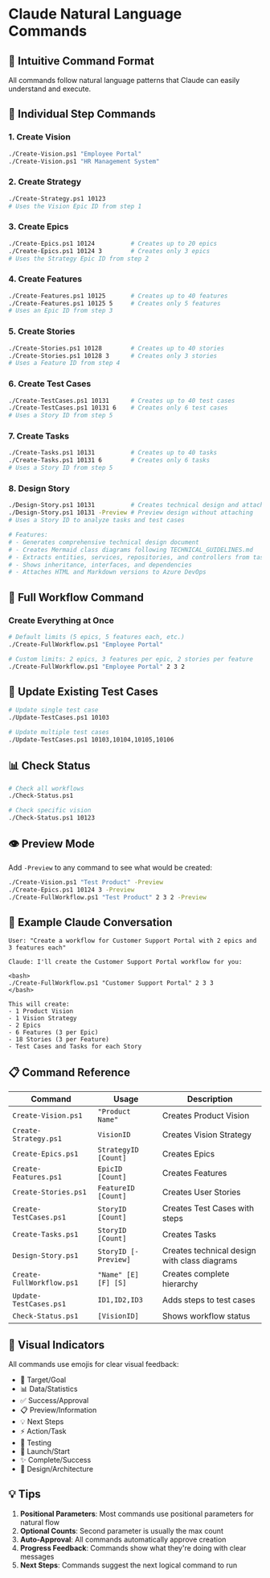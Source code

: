 # Claude Natural Language Commands

## 🎯 Intuitive Command Format

All commands follow natural language patterns that Claude can easily understand and execute.

## 📝 Individual Step Commands

### 1. Create Vision
```bash
./Create-Vision.ps1 "Employee Portal"
./Create-Vision.ps1 "HR Management System"
```

### 2. Create Strategy
```bash
./Create-Strategy.ps1 10123
# Uses the Vision Epic ID from step 1
```

### 3. Create Epics
```bash
./Create-Epics.ps1 10124          # Creates up to 20 epics
./Create-Epics.ps1 10124 3        # Creates only 3 epics
# Uses the Strategy Epic ID from step 2
```

### 4. Create Features
```bash
./Create-Features.ps1 10125       # Creates up to 40 features
./Create-Features.ps1 10125 5     # Creates only 5 features
# Uses an Epic ID from step 3
```

### 5. Create Stories
```bash
./Create-Stories.ps1 10128        # Creates up to 40 stories
./Create-Stories.ps1 10128 3      # Creates only 3 stories
# Uses a Feature ID from step 4
```

### 6. Create Test Cases
```bash
./Create-TestCases.ps1 10131      # Creates up to 40 test cases
./Create-TestCases.ps1 10131 6    # Creates only 6 test cases
# Uses a Story ID from step 5
```

### 7. Create Tasks
```bash
./Create-Tasks.ps1 10131          # Creates up to 40 tasks
./Create-Tasks.ps1 10131 6        # Creates only 6 tasks
# Uses a Story ID from step 5
```

### 8. Design Story
```bash
./Design-Story.ps1 10131          # Creates technical design and attaches to story
./Design-Story.ps1 10131 -Preview # Preview design without attaching
# Uses a Story ID to analyze tasks and test cases

# Features:
# - Generates comprehensive technical design document
# - Creates Mermaid class diagrams following TECHNICAL_GUIDELINES.md
# - Extracts entities, services, repositories, and controllers from tasks
# - Shows inheritance, interfaces, and dependencies
# - Attaches HTML and Markdown versions to Azure DevOps
```

## 🚀 Full Workflow Command

### Create Everything at Once
```bash
# Default limits (5 epics, 5 features each, etc.)
./Create-FullWorkflow.ps1 "Employee Portal"

# Custom limits: 2 epics, 3 features per epic, 2 stories per feature
./Create-FullWorkflow.ps1 "Employee Portal" 2 3 2
```

## 🔄 Update Existing Test Cases
```bash
# Update single test case
./Update-TestCases.ps1 10103

# Update multiple test cases
./Update-TestCases.ps1 10103,10104,10105,10106
```

## 📊 Check Status
```bash
# Check all workflows
./Check-Status.ps1

# Check specific vision
./Check-Status.ps1 10123
```

## 👁️ Preview Mode

Add `-Preview` to any command to see what would be created:

```bash
./Create-Vision.ps1 "Test Product" -Preview
./Create-Epics.ps1 10124 3 -Preview
./Create-FullWorkflow.ps1 "Test Product" 2 3 2 -Preview
```

## 💬 Example Claude Conversation

```
User: "Create a workflow for Customer Support Portal with 2 epics and 3 features each"

Claude: I'll create the Customer Support Portal workflow for you:

<bash>
./Create-FullWorkflow.ps1 "Customer Support Portal" 2 3 3
</bash>

This will create:
- 1 Product Vision
- 1 Vision Strategy
- 2 Epics
- 6 Features (3 per Epic)
- 18 Stories (3 per Feature)
- Test Cases and Tasks for each Story
```

## 📋 Command Reference

| Command | Usage | Description |
|---------|-------|-------------|
| `Create-Vision.ps1` | `"Product Name"` | Creates Product Vision |
| `Create-Strategy.ps1` | `VisionID` | Creates Vision Strategy |
| `Create-Epics.ps1` | `StrategyID [Count]` | Creates Epics |
| `Create-Features.ps1` | `EpicID [Count]` | Creates Features |
| `Create-Stories.ps1` | `FeatureID [Count]` | Creates User Stories |
| `Create-TestCases.ps1` | `StoryID [Count]` | Creates Test Cases with steps |
| `Create-Tasks.ps1` | `StoryID [Count]` | Creates Tasks |
| `Design-Story.ps1` | `StoryID [-Preview]` | Creates technical design with class diagrams |
| `Create-FullWorkflow.ps1` | `"Name" [E] [F] [S]` | Creates complete hierarchy |
| `Update-TestCases.ps1` | `ID1,ID2,ID3` | Adds steps to test cases |
| `Check-Status.ps1` | `[VisionID]` | Shows workflow status |

## 🎨 Visual Indicators

All commands use emojis for clear visual feedback:
- 🎯 Target/Goal
- 📊 Data/Statistics
- ✅ Success/Approval
- 📋 Preview/Information
- 💡 Next Steps
- ⚡ Action/Task
- 🧪 Testing
- 🚀 Launch/Start
- ✨ Complete/Success
- 📐 Design/Architecture

## 💡 Tips

1. **Positional Parameters**: Most commands use positional parameters for natural flow
2. **Optional Counts**: Second parameter is usually the max count
3. **Auto-Approval**: All commands automatically approve creation
4. **Progress Feedback**: Commands show what they're doing with clear messages
5. **Next Steps**: Commands suggest the next logical command to run